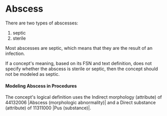 # Abscess

There are two types of abscesses:&#x20;

1. septic
2. sterile

Most abscesses are septic, which means that they are the result of an infection.

If a concept's meaning, based on its FSN and text definition, does not specify whether the abscess is sterile or septic, then the concept should not be modeled as septic.&#x20;

#### Modeling Abscess in Procedures

The concept's logical definition uses the Indirect morphology (attribute) of 44132006 |Abscess (morphologic abnormality)| and a Direct substance (attribute) of 11311000 |Pus (substance)|.
